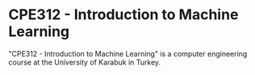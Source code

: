 # CPE312 - Introduction to Machine Learning

"CPE312 - Introduction to Machine Learning" is a computer engineering course at the University of Karabuk in Turkey.
